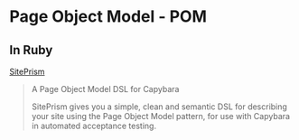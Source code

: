 # Page Object Model - POM

## In Ruby

[SitePrism](https://github.com/natritmeyer/site_prism)

>A Page Object Model DSL for Capybara
>
>SitePrism gives you a simple, clean and semantic DSL for describing your site using the Page Object Model pattern, for use with Capybara in automated acceptance testing.
